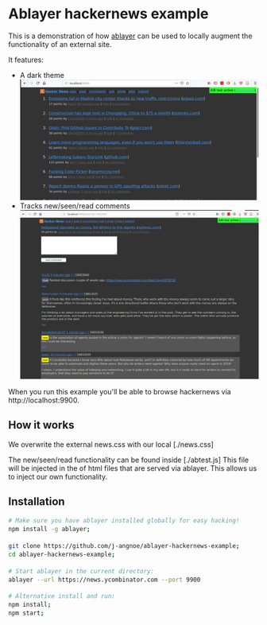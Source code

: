 # Ablayer hackernews example

This is a demonstration of how [ablayer](https://github.com/j-angnoe/ablayer) can be used to locally 
augment the functionality of an external site.

It features:
- A dark theme
![Hackernews with dark-theme](./screenshot-frontpage.png)
- Tracks new/seen/read comments
![Hackernews with dark-theme](./screenshot-comments.png)

When you run this example you'll be able to browse hackernews
via http://localhost:9900. 

## How it works
We overwrite the external news.css with our local [./news.css]

The new/seen/read functionality can be  found inside [./abtest.js]
This file will be injected in the <head> of html files that are 
served via ablayer. This allows us to inject our own functionality.

## Installation
```sh
# Make sure you have ablayer installed globally for easy hacking!
npm install -g ablayer;

git clone https://github.com/j-angnoe/ablayer-hackernews-example;
cd ablayer-hackernews-example;

# Start ablayer in the current directory:
ablayer --url https://news.ycombinator.com --port 9900 

# Alternative install and run: 
npm install;
npm start;

```

